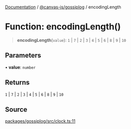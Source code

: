 [Documentation](../../../index.md) / [@canvas-js/gossiplog](../index.md) / encodingLength

# Function: encodingLength()

> **encodingLength**(`value`): `1` \| `7` \| `2` \| `3` \| `4` \| `5` \| `6` \| `8` \| `9` \| `10`

## Parameters

• **value**: `number`

## Returns

`1` \| `7` \| `2` \| `3` \| `4` \| `5` \| `6` \| `8` \| `9` \| `10`

## Source

[packages/gossiplog/src/clock.ts:11](https://github.com/canvasxyz/canvas/blob/4c6b729f/packages/gossiplog/src/clock.ts#L11)
